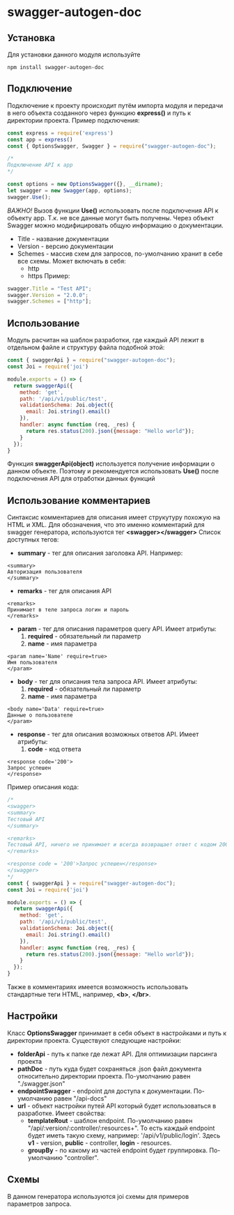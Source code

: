 # swagger-autogen-doc

## Установка
Для установки данного модуля используйте
```
npm install swagger-autogen-doc
```

## Подключение 
Подключение к проекту происходит путём импорта модуля и передачи в него объекта созданного через функцию **express()** и путь к директории проекта.
Пример подключения:

```javascript
const express = require('express')
const app = express()
const { OptionsSwagger, Swagger } = require("swagger-autogen-doc");

/*
Подключение API к app
*/

const options = new OptionsSwagger({}, __dirname);
let swagger = new Swagger(app, options);
swagger.Use();
```
_ВАЖНО!_ Вызов функции **Use()** использовать после подключения API к объекту app. Т.к. не все данные могут быть получены.
Через объект Swagger можно модифицировать общую информацию о документации.
* Title - название документации
* Version - версию документации
* Schemes - массив схем для запросов, по-умолчанию хранит в себе все схемы. Может включать в себя:
  * http
  * https
Пример:
```javascript
swagger.Title = "Test API";
swagger.Version = "2.0.0";
swagger.Schemes = ["http"];
```

## Использование
Модуль расчитан на шаблон разработки, где каждый API лежит в отдельном файле и структуру файла подобной этой:
```javascript
const { swaggerApi } = require("swagger-autogen-doc");
const Joi = require('joi')

module.exports = () => {
  return swaggerApi({
    method: 'get',
    path: '/api/v1/public/test',
    validationSchema: Joi.object({
      email: Joi.string().email()
    }),
    handler: async function (req, _res) {
      return res.status(200).json({message: "Hello world"});
    }
  });
}

```
Функция **swaggerApi(object)** используется получение информации о данном объекте. Поэтому и рекомендуется использовать **Use()** после подключения API для отработки данных функций

## Использование комментариев
Синтаксис комментариев для описания имеет струкутуру похожую на HTML и XML. Для обозначения, что это именно комментарий для swagger генератора, используются тег **\<swagger\>\</swagger\>**
Список доступных тегов:
* **summary** - тег для описания заголовка API. Например:
```
<summary>
Авторизация пользователя
</summary>
```
* **remarks** - тег для описания API
```
<remarks>
Принимает в теле запроса логин и пароль
</remarks>
```
* **param** - тег для описания параметров query API. Имеет атрибуты:
  1. **required** - обязательный ли параметр
  2. **name** - имя параметра 
```
<param name='Name' require=true>
Имя пользователя
</param>
```

* **body** - тег для описания тела запроса API. Имеет атрибуты:
  1. **required** - обязательный ли параметр
  2. **name** - имя параметра 
```
<body name='Data' require=true>
Данные о пользователе
</param>
```

* **response** - тег для описания возможных ответов API. Имеет атрибуты:
  1. **code** - код ответа 
```
<response code='200'>
Запрос успешен
</response>
```
Пример описания кода:
```javascript
/*
<swagger>
<summary>
Тестовый API
</summary>

<remarks>
Тестовый API, ничего не принимает и всегда возвращает ответ с кодом 200 и текстом "Hello World"
</remarks>

<response code = '200'>Запрос успешен</response>
</swagger>
*/
const { swaggerApi } = require("swagger-autogen-doc");
const Joi = require('joi')

module.exports = () => {
  return swaggerApi({
    method: 'get',
    path: '/api/v1/public/test',
    validationSchema: Joi.object({
      email: Joi.string().email()
    }),
    handler: async function (req, _res) {
      return res.status(200).json({message: "Hello world"});
    }
  });
}
```
Также в комментариях имеется возможность использовать стандартные теги HTML, например, **\<b\>**, **\</br\>**.

## Настройки
Класс **OptionsSwagger** принимает в себя объект в настройками и путь к директории проекта. 
Существуют следующие настройки:
* **folderApi** - путь к папке где лежат API. Для оптимизации парсинга проекта
* **pathDoc** - путь куда будет сохраняться .json файл документа относительно директории проекта. По-умолчанию равен "./swagger.json"
* **endpointSwagger** - endpoint для доступа к документации. По-умолчанию равен "/api-docs"
* **url** - объект настройки путей API который будет использоваться в разработке. Имеет свойства:
  * **templateRout** - шаблон endpoint. По-умолчанию равен "/api/:version/:controller/:resources+". То есть каждый endpoint будет иметь такую схему, например: '/api/v1/public/login'.
Здесь **v1** - version, **public** - controller, **login** - resources.
  * **groupBy** - по какому из частей endpoint будет группировка. По-умолчанию "controller".

## Схемы
В данном генератора используются joi схемы для примеров параметров запроса.
